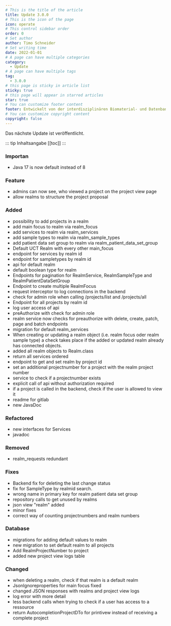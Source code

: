 ```yaml
---
# This is the title of the article
title: Update 3.0.0
# This is the icon of the page
icon: operate
# This control sidebar order
order: 0
# Set author
author: Timo Schneider
# Set writing time
date: 2022-01-01
# A page can have multiple categories
category:
  - Update
# A page can have multiple tags
tag:
  - 3.0.0
# this page is sticky in article list
sticky: true
# this page will appear in starred articles
star: true
# You can customize footer content
footer: Entwickelt von der interdisziplinären Biomaterial- und Datenbank Frankfurt (iBDF)
# You can customize copyright content
copyright: false
---
```


Das nächste Update ist veröffentlicht.

<!-- more -->
::: tip Inhaltsangabe
[[toc]]
:::

### Importan
- Java 17 is now default instead of 8

### Feature
- admins can now see, who viewed a project on the project view page
- allow realms to structure the project proposal

### Added
- possibility to add projects in a realm
- add main focus to realm via realm_focus
- add services to realm via realm_services
- add sample types to realm via realm_sample_types
- add patient data set group to realm via realm_patient_data_set_group
- Default UCT Realm with every other main_focus
- endpoint for services by realm id
- endpoint for sampletypes by realm id
- api for default realm
- default boolean type for realm
- Endpoints for pagination for RealmService, RealmSampleType and RealmPatientDataSetGroup
- Endpoint to create multiple RealmFocus
- request interceptor to log connections in the backend
- check for admin role when calling /projects/list and /projects/all
- Endpoint for all projects by realm id
- log user access of api
- preAuthorize with check for admin role
- realm service now checks for preauthorize with delete, create, patch, page and batch endpoints
- migration for default realm_services
- When creating or updating a realm object (i.e. realm focus oder realm sample type) a check takes place if the added or updated realm already has connected objects.
- added all realm objects to Realm.class
- return all services ordered
- endpoint to get and set realm by project id
- set an additional projectnumber for a project with the realm project number
- service to check if a projectnumber exists
- explicit call of api without authorization required
- if a project is called in the backend, check if the user is allowed to view it
- readme for gitlab
- new JavaDoc

### Refactored
- new interfaces for Services
- javadoc

### Removed
- realm_requests redundant

### Fixes
- Backend fix for deleting the last change status
- fix for SampleType by realmid search.
- wrong name in primary key for realm patient data set group
- repository calls to get unused by realms
- json view "realm" added
- minor fixes
- correct way of counting projectnumbers and realm numbers

### Database
- migrations for adding default values to realm
- new migration to set default realm to all projects
- Add RealmProjectNumber to project
- added new project view logs table


### Changed
- when deleting a realm, check if that realm is a default realm
- JsonIgnoreproperties for main focus fixed
- changed JSON responses with realms and project view logs
- log error with more detail
- less backend calls when trying to check if a user has access to a ressource
- return AutocompletionProjectDTo for printivew instead of receiving a complete project